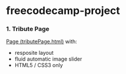 ﻿# freecodecamp-project
### 1. Tribute Page

  [Page (tributePage.html)](https://ynataly.github.io/freecodecamp-project/tributePage.html) with:
* resposite layout
* fluid automatic image slider
* HTML5 / CSS3 only 
  
  

